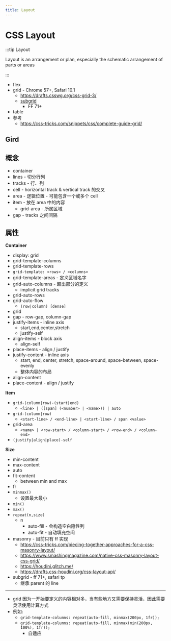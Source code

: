 ```yaml
---
title: Layout
---
```


# CSS Layout

:::tip Layout

Layout is an arrangement or plan, especially the schematic arrangement of parts or areas

:::

- flex
- grid - Chrome 57+, Safari 10.1
  - https://drafts.csswg.org/css-grid-3/
  - [subgrid](https://developer.mozilla.org/en-US/docs/Web/CSS/CSS_Grid_Layout/Subgrid)
    - FF 71+
- table
- 参考
  - https://css-tricks.com/snippets/css/complete-guide-grid/

## Gird

## 概念

- container
- lines - 切分行列
- tracks - 行、列
- cell - horizontal track & vertical track 的交叉
- area - 逻辑位置 - 可能包含一个或多个 cell
- item - 放在 area 中的内容
  - grid-area - 所属区域
- gap - tracks 之间间隔

## 属性

**Container**

- display: grid
- grid-template-columns
- grid-template-rows
- `grid-template: <rows> / <columns>`
- grid-template-areas - 定义区域名字
- grid-auto-columns - 超出部分的定义
  - implicit grid tracks
- grid-auto-rows
- grid-auto-flow
  - `(row|column) [dense]`
- grid
- gap - row-gap, column-gap
- justify-items - inline axis
  - start,end,center,stretch
  - justify-self
- align-items - block axis
  - align-self
- place-items - align / justify
- justify-content - inline axis
  - start, end, center, stretch, space-around, space-between, space-evenly
  - 整体内容的布局
- align-content
- place-content - align / justify

**Item**

- `grid-(column|row)-(start|end)`
  - `<line> | ([span] (<number> | <name>)) | auto`
- `grid-(column|row)`
  - `<start-line> / <end-line> | <start-line> / span <value>`
- grid-area
  - `<name> | <row-start> / <column-start> / <row-end> / <column-end>`
- `(justify|align|place)-self`

**Size**

- min-content
- max-content
- auto
- fit-content
  - between min and max
- fr
- `minmax()`
  - 设置最大最小
- `min()`
- `max()`
- `repeat(n,size)`
  - n
    - auto-fill - 会构造空白隐性列
    - auto-fit - 自动填充空间
- masonry - 目前只有 ff 实现
  - https://css-tricks.com/piecing-together-approaches-for-a-css-masonry-layout/
  - https://www.smashingmagazine.com/native-css-masonry-layout-css-grid/
  - https://houdini.glitch.me/
  - https://drafts.css-houdini.org/css-layout-api/
- subgrid - ff 71+, safari tp
  - 继承 parent 的 line

---

- grid 因为一开始要定义的内容相对多，当有些地方又需要保持灵活，因此需要灵活使用计算方式
- 例如:
  - `grid-template-columns: repeat(auto-fill, minmax(200px, 1fr));`
  - `grid-template-columns: repeat(auto-fill, minmax(min(200px, 100%), 1fr));`
    - 自适应
